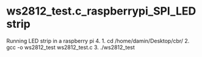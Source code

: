 # ws2812_test.c_raspberrypi_SPI_LEDstrip
Running LED strip in a raspberry pi 4. 1. cd /home/damin/Desktop/cbr/ 2.  gcc -o ws2812_test ws2812_test.c  3. ./ws2812_test
